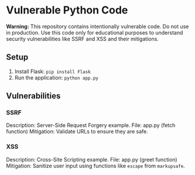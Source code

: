 # Vulnerable Python Code

**Warning:** This repository contains intentionally vulnerable code. Do not use in production. Use this code only for educational purposes to understand security vulnerabilities like SSRF and XSS and their mitigations.

## Setup
1. Install Flask: `pip install Flask`
2. Run the application: `python app.py`

## Vulnerabilities
### SSRF
Description: Server-Side Request Forgery example.
File: app.py (fetch function)
Mitigation: Validate URLs to ensure they are safe.

### XSS
Description: Cross-Site Scripting example.
File: app.py (greet function)
Mitigation: Sanitize user input using functions like `escape` from `markupsafe`.
